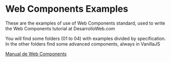 # Web Components Examples

These are the examples of use of Web Components standard, used to write the Web Components tutorial at DesarrolloWeb.com

You will find some folders (01 to 04) with examples divided by specification. In the other folders find some advanced components, always in VanillaJS

[Manual de Web Components](http://www.desarrolloweb.com/manuales/web-components.html)
